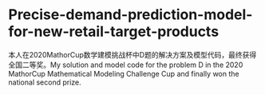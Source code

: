 # Precise-demand-prediction-model-for-new-retail-target-products
本人在2020MathorCup数学建模挑战杯中D题的解决方案及模型代码，最终获得全国二等奖。My solution and model code for the problem D in the 2020 MathorCup Mathematical Modeling Challenge Cup and finally won the national second prize.
